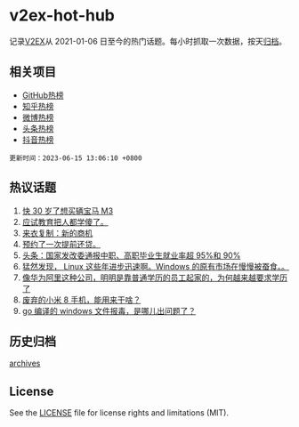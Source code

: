 # v2ex-hot-hub

 记录[V2EX](https://www.v2ex.com/)从 2021-01-06 日至今的热门话题。每小时抓取一次数据，按天[归档](archives)。
 
 ## 相关项目

- [GitHub热榜](https://github.com/snaildev/github-hot-hub)
- [知乎热榜](https://github.com/snaildev/zhihu-hot-hub)
- [微博热榜](https://github.com/snaildev/weibo-hot-hub)
- [头条热榜](https://github.com/snaildev/toutiao-hot-hub)
- [抖音热榜](https://github.com/snaildev/douyin-hot-hub)


 `更新时间：2023-06-15 13:06:10 +0800`

## 热议话题

1. [快 30 岁了想买辆宝马 M3](https://www.v2ex.com/t/948843)
1. [应试教育把人都学傻了。](https://www.v2ex.com/t/948819)
1. [来衣复制：新的商机](https://www.v2ex.com/t/948651)
1. [预约了一次提前还贷。](https://www.v2ex.com/t/948858)
1. [头条：国家发改委通报中职、高职毕业生就业率超 95%和 90%](https://www.v2ex.com/t/948697)
1. [猛然发现， Linux 这些年进步迅速啊。Windows 的原有市场在慢慢被蚕食。。](https://www.v2ex.com/t/948683)
1. [像华为阿里这种公司，明明是靠普通学历的员工起家的，为何越来越要求学历了](https://www.v2ex.com/t/948642)
1. [废弃的小米 8 手机，能用来干啥？](https://www.v2ex.com/t/948641)
1. [go 编译的 windows 文件报毒，是哪儿出问题了？](https://www.v2ex.com/t/948678)

## 历史归档

[archives](archives)

## License

See the [LICENSE](LICENSE) file for license rights and limitations (MIT).
